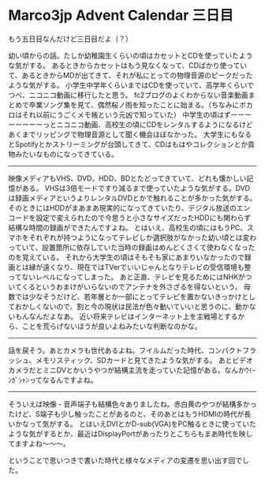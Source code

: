 # Marco3jp Advent Calendar 三日目

もう五日目なんだけど三日目だよ（？）

幼い頃からの話。たしか幼稚園生くらいの頃はカセットとCDを使っていたような気がする。
あるときからカセットはもう見なくなって、CDばかり使っていて、あるときからMDが出てきて、それが私にとっての物理音源のピークだったような気がする。
小学生中学年くらいまではCDを使っていて、高学年くらいでつべ、ニコニコ動画に移行したと思う。
fc2ブログのよくわからない音楽動画まとめで卒業ソング集を見て、偶然桜ノ雨を知ったことに始まる。（ちなみにボカロはそれ以前にうごくメモ帳という元凶で知っていた）
中学生の頃はずーーーーーーーーっとニコニコ動画、高校生の頃にCDをレンタルするようになるけどあくまでリッピングで物理音源として聞く機会ほぼなかった。
大学生にもなるとSpotifyとかストリーミングが台頭してきて、CDはもはやコレクションとか貢物みたいなものになってきている。

---

映像メディアもVHS、DVD、HDD、BDとたどってきていて、どれも懐かしい記憶がある。
VHSは3倍モードですり減るまで使っていたような気がする。DVDは録画メディアというよりレンタルDVDとかで触れることが多かった気がする。
そのときにはHDDがまあまあ現実的になってきていたり、デジタル放送のエンコードを設定で変えられたので今思うと小さなサイズだったHDDにも関わらず結構な時間の録画ができたんですよね。
とはいえ、高校生の頃にはもうPC、スマホをそれぞれが持つようになってテレビしか選択肢がなかった幼い頃とは変わっていて、設置箇所に依存していた当時の録画はめんどくさくて使わなくなったのを覚えている。
それから大学生の頃はそもそも家にあまりいなかったので録画とは縁が遠くなり、現在ではTVerでいいじゃんとなりテレビの受信環境も整ってないレベルになってしまった。
あと正直、テレビを見るためにはNHKがついてくるというおまけがいらないのでアンテナを外さざるを得ないという。
母数では少なそうだけど、若年層とか一部にとってテレビを置かないきっかけとしておかしくないので、割と今の現状は民法が色々動いていいと思うのに、動かないもんなんだよなあ。
近い将来テレビはインターネット上を主戦場とするから、ことを荒らげないほうが良いよねみたいな判断なのかな。

---

話を戻そう。あとカメラも世代あるよね。フイルムだった時代、コンパクトフラッシュ、メモリスティック、SDカードと見てきたような気がする。
あとビデオカメラだとミニDVとかいうやつが結構主流を走っていた記憶がある。なんかｳｲｰﾝｶﾞｼｬﾝってなるんですよね。

---

そういえば映像・音声端子も結構色々ありましたね。赤白黄のやつが結構多かったけど、S端子も少し触ったことがあるのと、そのあとはもうHDMIの時代が長いかなって気がする。
とはいえDVIとかD-sub(VGA)をPC触るときに使っていたような気がするとか、最近はDisplayPortがあったりとこちらもまあ時代を映してますよね～～～。

ということで思いつきで書いた時代と様々なメディアの変遷を思い出す回でした。
